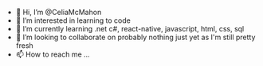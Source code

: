 - 👋 Hi, I’m @CeliaMcMahon
- 👀 I’m interested in learning to code
- 🌱 I’m currently learning .net c#, react-native, javascript, html, css, sql
- 💞️ I’m looking to collaborate on probably nothing just yet as I'm still pretty fresh
- 📫 How to reach me ...

<!---
CeliaMcMahon/CeliaMcMahon is a ✨ special ✨ repository because its `README.md` (this file) appears on your GitHub profile.
You can click the Preview link to take a look at your changes.
--->
